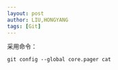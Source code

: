 ```yaml
---
layout: post
author: LIU,HONGYANG
tags: [Git]
---
```


采用命令：
```
git config --global core.pager cat
```
